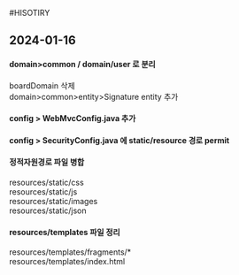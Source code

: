 #HISOTIRY

2024-01-16
---
#### domain>common / domain/user  로 분리
boardDomain  삭제<br/>
domain>common>entity>Signature entity 추가 <br/>
#### config > WebMvcConfig.java 추가 
#### config > SecurityConfig.java 에 static/resource 경로 permit 
#### 정적자원경로  파일 병합
resources/static/css<br/>
resources/static/js<br/>
resources/static/images<br/>
resources/static/json<br/>

#### resources/templates 파일 정리
resources/templates/fragments/* <br/>
resources/templates/index.html <br/>





